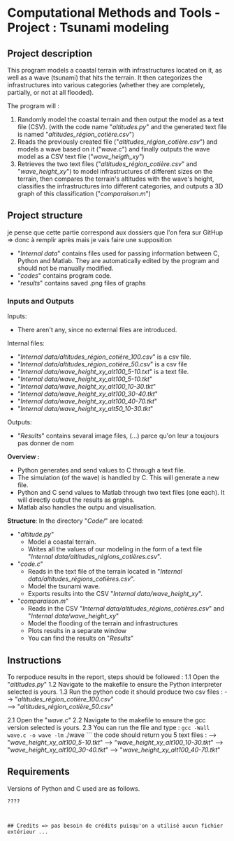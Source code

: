 # Computational Methods and Tools - Project : Tsunami modeling

## Project description 

This program models a coastal terrain with infrastructures located on it, as well as a wave (tsunami) that hits the terrain. It then categorizes the infrastructures into various categories (whether they are completely, partially, or not at all flooded).

The program will : 
1. Randomly model the coastal terrain and then output the model as a text file (CSV). (with the code name "*altitudes.py*" and the generated text file is named "*altitudes_région_cotière.csv*") 
2. Reads the previously created file ("*altitudes_région_cotière.csv*") and models a wave based on it ("*wave.c*") and finally outputs the wave model as a CSV text file ("*wave_heigth_xy*")
3. Retrieves the two text files ("*altitudes_région_cotière.csv*" and "*wave_height_xy*") to model infrastructures of different sizes on the terrain, then compares the terrain's altitudes with the wave's height, classifies the infrastructures into different categories, and outputs a 3D graph of this classification ("*comparaison.m*")

## Project structure 
je pense que cette partie correspond aux dossiers que l'on fera sur GitHup => donc à remplir après mais je vais faire une supposition
- "*Internal data*" contains files used for passing information between C, Python and Matlab. They are automatically edited by the program and should not be manually modified. 
- "*codes*" contains program code. 
- "*results*" contains saved .png files of graphs

### Inputs and Outputs 

Inputs: 
- There aren't any, since no external files are introduced.

Internal files: 
- "*Internal data/altitudes_région_cotière_100.csv*" is a csv file.
- "*Internal data/altitudes_région_cotière_50.csv*" is a csv file
- "*Internal data/wave_height_xy_alt100_5-10.txt*" is a text file.
- "*Internal data/wave_height_xy_alt100_5-10.tkt*"
- "*Internal data/wave_height_xy_alt100_10-30.tkt*"
- "*Internal data/wave_height_xy_alt100_30-40.tkt*"
- "*Internal data/wave_height_xy_alt100_40-70.tkt*"
- "*Internal data/wave_height_xy_alt50_10-30.tkt*"

Outputs:
- "*Results*" contains sevaral image files, (...) parce qu'on leur a toujours pas donner de nom 

**Overview :**
- Python generates and send values to C through a text file. 
- The simulation (of the wave) is handled by C. This will generate a new file.
- Python and C send values to Matlab through two text files (one each). It will directly output the results as graphs.
- Matlab also handles the outpu and visualisation.

**Structure**: In the directory "*Code/*" are located:
- "*altitude.py*"
    - Model a coastal terrain.
    - Writes all the values of our modeling in the form of a text file "*Internal data/altitudes_régions_cotières.csv*".
- "*code.c*"
    - Reads in the text file of the terrain located in "*Internal data/altitudes_régions_cotières.csv*".
    - Model the tsunami wave.
    - Exports results into the CSV "*Internal data/wave_height_xy*".
- "*comparaison.m*"
    - Reads in the CSV "*Internal data/altitudes_régions_cotières.csv*" and "*Internal data/wave_height_xy*"
    - Model the flooding of the terrain and infrastructures 
    - Plots results in a separate window 
    - You can find the results on "*Results*"




## Instructions 
To rerpoduce results in the report, steps should be followed :
1.1 Open the "*altitudes.py*" 
1.2 Navigate to the makefile to ensure the Python interpreter selected is yours.
1.3 Run the python code it should produce two csv files : 
    --> "*altitudes_région_cotière_100.csv*"  
    --> "*altitudes_région_cotière_50.csv*"

2.1 Open the "*wave.c*"
2.2 Navigate to the makefile to ensure the gcc version selected is yours.
2.3 You can run the file and type :
    ```
    gcc -Wall wave.c -o wave -lm
    ```
    ./wave
    ```
the code should return you 5 text files :
    --> "*wave_height_xy_alt100_5-10.tkt*"
    --> "*wave_height_xy_alt100_10-30.tkt*"
    --> "*wave_height_xy_alt100_30-40.tkt*"
    --> "*wave_height_xy_alt100_40-70.tkt*"


## Requirements 
Versions of Python and C used are as follows.
````
????



## Credits => pas besoin de crédits puisqu'on a utilisé aucun fichier extérieur ...
